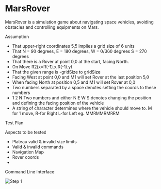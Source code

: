 # MarsRover
MarsRover is a simulation game about navigating space vehicles, avoiding obstacles and controlling equipments on Mars.

Assumption
- That  upper-right coordinates 5,5 implies a grid size of 6 units     
- That N = 90 degrees, E = 180 degrees, W = 0/360 degrees S = 270 degrees
- That there is a Rover at point 0,0 at the start, facing North.
- On Move R2(x=R(-1).x,R(-1).y)
- That the given range is -gridSize to gridSize
- Facing West at point 0,0 and M1 will set Rover at the last position 5,0
- When facing North at position 0,5 and M1 will set Rover at 0,0
- Two numbers separated by a space denotes setting the coords to these numbers
- 1 2 N Two numbers and either N E W S denotes changing the position and defining the facing position of the vehicle
- A string of character determines where the vehicle should move to. M for 1 move, R-for Right L-for Left eg. MMRMMRMRRM 

Test Plan

Aspects to be tested
- Plateau valid & invalid size limits
- Valid & invalid commands
- Navigation Map
- Rover coords
- 
Command Line Interface

![Step 1](/repository/mars1.png?raw=true "Step 1")
